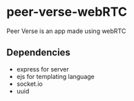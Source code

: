 # peer-verse-webRTC

Peer Verse is an app made using webRTC

## Dependencies

- express for server
- ejs for templating language
- socket.io
- uuid
